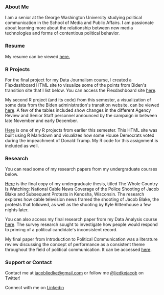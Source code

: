 ### About Me

I am a senior at the George Washington University studying political communication in the School of Media and Public Affairs. I am passionate about learning more about the relationship between new media technologies and forms of contentious political behavior.


### Resume

My resume can be viewed [here.](https://jacobliedke.github.io/Resume/index.pdf)


### R Projects

For the final project for my Data Journalism course, I created a Flexdashboard HTML site to visualize some of the points from Biden's transition site that I list below. You can access the Flexdashboard site [here](https://jacobliedke.github.io/BidenTransitionFlex/).

My second R project (and its code) from this semester, a visualization of some data from the Biden administration's transition website, can be viewed [here](https://jacobliedke.github.io/BidenTransition/). A few of the tables included show changes in the different Agency Review and Senior Staff personnel announced by the campaign in between late November and early December.

[Here](https://jacobliedke.github.io/RHomework/) is one of my R projects from earlier this semester. This HTML site was built using R Markdown and visualizes how some House Democrats voted during the impeachment of Donald Trump. My R code for this assignment is included as well.


### Research

You can read some of my research papers from my undergraduate courses below.

[Here](https://jacobliedke.github.io/Research/whole_country_is_watching.pdf) is the final copy of my undergraduate thesis, titled The Whole Country Is Watching: National Cable News Coverage of the Police Shooting of Jacob Blake and Subsequent Protests in Kenosha, Wisconsin. The research explores how cable television news framed the shooting of Jacob Blake, the protests that followed, as well as the shooting by Kyle Rittenhouse a few nights later.

You can also access my final research paper from my Data Analysis course [here](https://jacobliedke.github.io/Research/data_analysis_research.pdf). The survey research sought to investigate how people would respond to priming of a political candidate's inconsistent record.

My final paper from Introduction to Political Communication was a literature review discussing the concept of performance as a consistent theme throughout the field of political communication. It can be accessed [here](https://jacobliedke.github.io/Research/performancec_in_polcomm.pdf).


### Support or Contact

Contact me at [jacobliedke@gmail.com](mailto:jacobliedke@gmail.com) or follow me [@liedkejacob](https://twitter.com/liedkejacob) on Twitter!

Connect with me on [Linkedin](https://www.linkedin.com/in/jacob-liedke/)
